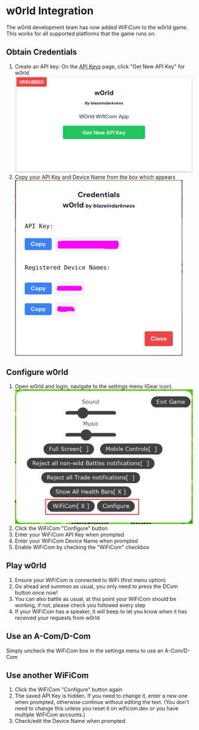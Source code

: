 # w0rld Integration

The w0rld development team has now added WiFiCom to the w0rld game.  This works for all supported platforms that the game runs on.

## Obtain Credentials
1. Create an API key: On the [API Keys](https://wificom.dev/app-credentials) page, click "Get New API Key" for w0rld
        ![API Key Generation](/images/w0rld_integration/w0rld_new_api_key.png)
1. Copy your API Key and Device Name from the box which appears
        ![w0rld Credentials](/images/w0rld_integration/w0rld_get_credentials.png)

## Configure w0rld
1. Open w0rld and login, navigate to the settings menu (Gear icon)
    ![WiFiCom settings](images/w0rld_integration/w0rld_wificom_settings.png)
1. Click the WiFiCom "Configure" button
1. Enter your WiFiCom API Key when prompted
1. Enter your WiFiCom Device Name when prompted
1. Enable WiFiCom by checking the "WiFiCom" checkbox

## Play w0rld
1. Ensure your WiFiCom is connected to WiFi (first menu option)
1. Go ahead and summon as usual, you only need to press the DCom button once now!
1. You can also battle as usual, at this point your WiFiCom should be working, if not, please check you followed every step
1. If your WiFiCom has a speaker, it will beep to let you know when it has received your requests from w0rld

## Use an A-Com/D-Com
Simply uncheck the WiFiCom box in the settings menu to use an A-Com/D-Com

## Use another WiFiCom
1. Click the WiFiCom "Configure" button again
1. The saved API Key is hidden. If you need to change it, enter a new one when prompted, otherwise continue without editing the text. (You don't need to change this unless you reset it on wificom.dev or you have multiple WiFiCom accounts.)
2. Check/edit the Device Name when prompted.
